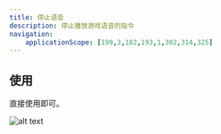 ```yaml
---
title: 停止语音
description: 停止播放游戏语音的指令
navigation:
    applicationScope: [199,3,182,193,1,302,314,325]
---
```


## 使用

直接使用即可。

![alt text](https://cdn.gcw.wiki.wiki/gcw/image/zh_hans/commands/audio/stopvoice/image.png)
